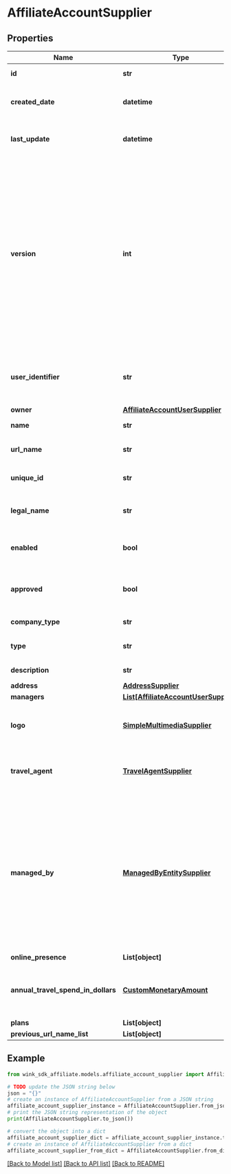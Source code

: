 # AffiliateAccountSupplier


## Properties

Name | Type | Description | Notes
------------ | ------------- | ------------- | -------------
**id** | **str** | Document UUID | [optional] 
**created_date** | **datetime** | Datetime this record was first created | [optional] 
**last_update** | **datetime** | Datetime this record was last updated | [optional] 
**version** | **int** | Version property that shows how many times this document has been persisted. Document will not persist if the version property is less than current version property in the system. Result in an optimistic locking exception. | [optional] 
**user_identifier** | **str** | User or Registered client owner identifier that created this record | 
**owner** | [**AffiliateAccountUserSupplier**](AffiliateAccountUserSupplier.md) | Owner | 
**name** | **str** | Name of company | 
**url_name** | **str** | Url slug of company name | 
**unique_id** | **str** | Event shorter name | 
**legal_name** | **str** | Legal name of entity if other than name | [optional] 
**enabled** | **bool** | Whether this company is enabled by platform. | 
**approved** | **bool** | Whether this company has been approved by KYC. | [default to False]
**company_type** | **str** | Type of company | 
**type** | **str** | Type of sales channel | 
**description** | **str** | Account description. | [optional] 
**address** | [**AddressSupplier**](AddressSupplier.md) |  | 
**managers** | [**List[AffiliateAccountUserSupplier]**](AffiliateAccountUserSupplier.md) |  | [optional] 
**logo** | [**SimpleMultimediaSupplier**](SimpleMultimediaSupplier.md) | Customize account with a custom logo / profile picture. | [optional] 
**travel_agent** | [**TravelAgentSupplier**](TravelAgentSupplier.md) | Customize account with a custom logo / profile picture. | [optional] 
**managed_by** | [**ManagedByEntitySupplier**](ManagedByEntitySupplier.md) | If another company entity is managing this property, on behalf of the property, it can be specified here and the managing entity would be applicable a management fee on every booking. | [optional] 
**online_presence** | **List[object]** |  | [optional] 
**annual_travel_spend_in_dollars** | [**CustomMonetaryAmount**](CustomMonetaryAmount.md) | How much user or company spends on travel per year. | [optional] 
**plans** | **List[object]** |  | [optional] 
**previous_url_name_list** | **List[object]** |  | [optional] 

## Example

```python
from wink_sdk_affiliate.models.affiliate_account_supplier import AffiliateAccountSupplier

# TODO update the JSON string below
json = "{}"
# create an instance of AffiliateAccountSupplier from a JSON string
affiliate_account_supplier_instance = AffiliateAccountSupplier.from_json(json)
# print the JSON string representation of the object
print(AffiliateAccountSupplier.to_json())

# convert the object into a dict
affiliate_account_supplier_dict = affiliate_account_supplier_instance.to_dict()
# create an instance of AffiliateAccountSupplier from a dict
affiliate_account_supplier_from_dict = AffiliateAccountSupplier.from_dict(affiliate_account_supplier_dict)
```
[[Back to Model list]](../README.md#documentation-for-models) [[Back to API list]](../README.md#documentation-for-api-endpoints) [[Back to README]](../README.md)


